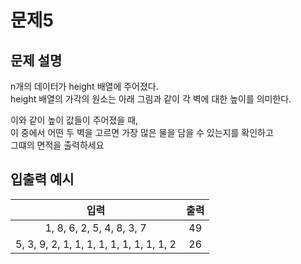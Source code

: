 # 문제5

## 문제 설명

n개의 데이터가 height 배열에 주어졌다.  
height 배열의 가각의 원소는 아래 그림과 같이 각 벽에 대한 높이를 의미한다.

이와 같이 높이 값들이 주어졌을 때,  
이 중에서 어떤 두 벽을 고르면 가장 많은 물을 담을 수 있는지를 확인하고  
그떄의 면적을 출력하세요


## 입출력 예시 

| 입력 | 출력 |
| :---: | :---: |
| 1, 8, 6, 2, 5, 4, 8, 3, 7 | 49 |
| 5, 3, 9, 2, 1, 1, 1, 1, 1, 1, 1, 1, 1, 2 | 26 |